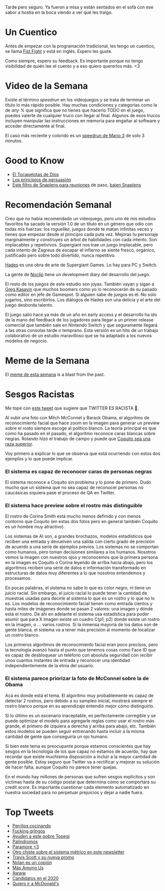 Tarde pero seguro. Ya fueron a misa y están sentados en el sofá con ese sabor a hostia en la boca viendo a ver qué les traigo.

# Un Cuentico

Antes de empezar con la programación tradicional, les tengo un cuentico, se llama [Fist Fight](https://s3-eu-west-1.amazonaws.com/firstdraftendings.com/stories/fist-fight.pdf) y está en inglés. Espero les guste.

Como siempre, espero su feedback. Es importante porque no tengo visibilidad de quién lee el cuento y a eso quiero quererlos más. <3

# Video de la Semana

Existe el término _speedrun_ en los videojuegos y se trata de terminar un título lo más rápido posible. Hay muchas condiciones y categorías como la de _any %_ que significa que no tienes que hacerlo TODO en el juego, puedes valerte de cualquier truco con llegar al final. Algunos de esos trucos incluyen manipular las instrucciones en memoria para engañar al software y acceder directamente al final.

El caso más reciente y colorido es un [speedrun de Mario 3](https://youtu.be/WWbZFj-cLvk) de solo 3 minutos.

# Good to Know

- [El Tocapelotas de Dios](https://academiaplay.es/palpati-tocapelotas-vaticano/)
- [Los principios de persuasión](https://www.influenceatwork.com/principles-of-persuasion/)
- [Este filtro de Snaplens para reuniones](https://twitter.com/cameronhunter/status/1305667539922550784) de paso, [bajen Snaplens](https://lensstudio.snapchat.com/)

# Recomendación Semanal

Creo que no había recomendado un videojuego, pero uno de mis estudios favoritos ha sacado la versión 1.0 de un título en un género que odio con todas mis fuerzas: los _roguelike_, juegos donde te matan infinitas veces y tienes que empezar desde el principio cada puta vez. Mejoras tu personaje marginalmente y construyes un árbol de habilidades con cada intento. Son implacables y repetivivos. Supergiant nos trae un juego implacable, pero cada intento de Zagreus de escapar el infierno se siente fresco, orgánico, justificado pero sobre todo divertido, nunca repetitivo.

[Hades](https://www.supergiantgames.com/games/hades/) es una obra de arte de Supergiant Games. Lo hay para PC y Switch.

La gente de [Noclip](https://youtu.be/JzyE9hi912c) tiene un development diary del desarrollo del juego.

El resto de los juegos de este estudio son joyas. También vayan y sigan a [Greg Kasavin](https://twitter.com/kasavin) que muchos boomers como yo lo reconocerán de su pasado como editor en jefe de Gamespot. Si alguien sabe de juegos es él. No solo jugarlos, sino escribirlos. Los diálogos de Hades son una delicia y el arte del juego desborda talento.

El juego salió hace ya más de un año en early access y el desarrollo ha ido de la mano del feedback de los jugadores para llegar a un primer release comercial que también sale en Nintendo Switch y que seguramente llegará a las otras consolas tarde o temprano. Esta versión es un hito de un trabajo colaborativo de un estudio maravilloso que se ha adaptado a los nuevos modelos de negocio.


# Meme de la Semana

El [meme de esta semana](https://twitter.com/cris7ian/status/1306289610541199362) is a blast from the past.

# Sesgos Racistas

Me topé con [este tweet](https://twitter.com/bascule/status/1307440596668182528) que sugiere que TWITTER ES RACISTA 👮.

Al subir una foto con Mitch McConnel y Barack Obama, el algoritmo de reconocimiento facial que hace zoom en la imagen para generar un preview sobre el rosto siempre escoge al político blanco. La teoría principal es que como ha pasado en el pasado, el algoritmo reconoce caras blancas sobre negras. Rolando hizo el trabajo de campo y puede que [Coquito sea una raza superior](https://twitter.com/RolandoEnSerio/status/1307470332261994496).

Voy primero a explicar lo que se observa que está ocurriendo con estos dos ejemplos y lo que puede implicar.

### El sistema es capaz de reconocer caras de personas negras

El sistema reconoce a Coquito sin problema y lo pone de primero. Dudo mucho que un sistema que no sea capaz de reconocer personas no caucásicas siquiera pase el proceso de QA en Twitter.

### El sistema hace preview sobre el rostro más distinguible

El rostro de Corina Smith está mucho menos definido y con menos contorno que Coquito (en estas dos fotos pero en general también Coquito es un hombre muy atractivo).

Los sistemas de AI son, a grandes brochazos, modelos estadísticos que reciben una entrada y devuelven una salida con cierto grado de precisión de acuerdo a una serie de ejemplos previos. Los sistemas no se comportan como humanos, pero toman decisiones similares a los humanos. Nosotros vemos la imagen con nuestros ojos y reconocemos que la primera persona en la imagen es Coquito o Corina leyendo de arriba hacia abajo, pero los algoritmos reciben una serie de datos e información transformado en estructuras de datos muy diferentes a lo que nosotros entendemos y procesamos.

En pocas palabras, el sistema no sabe lo que es color negro, ni tiene un juicio racial. Sin embargo, el juicio racial lo puede tener la cantidad de muestras usadas para decirle al sistema lo que es un rostro y lo que no lo es. Los modelos de reconocimiento facial tienen como entrada cientos y hasta miles de imágenes donde se pasan 2 valores: una imagen y dónde está el rostro. De ahí en adelante el sistema usa estadística para poder asumir que para X imagen existe un cuadro C(p1, p2) donde existe un rostro en la imagen, o ... varios rostros. Si la inmensa mayoría de los datos son de gente blanca, el sistema va a tener más precisión al momento de localizar un rostro blanco.

Los primeros algoritmos de reconocimiento facial eran poco precisos, pero la tecnología avanzó hasta el punto que tenemos cosas como Face ID que es capaz de desbloquear un teléfono con absoluta seguridad con recibir unos cuantos instantes de entrada y reconocer una identidad independientemente de la etnia del usuario.

### El sistema parece priorizar la foto de McConnel sobre la de Obama

Acá es donde está el tema. El algoritmo muy probablemente es capaz de detectar 2 rostros, pero debido a su sampleo inicial, mostrará siempre el rostro blanco porque en su aprendizaje entendió mejor cómo distinguirlo.

Si lo último es un escenario inaceptable, es perfectamente corregible y se puede optimizar el modelo para agregarle reglas como usar el rostro más grande, el primero de izquiera a derecha y arriba para abajo, etc. También estos modelos se pueden seguir entrenando hasta incluir a la misma cantidad de gente que conseguiría un ojo humano.

Si bien este tema es preocupante porque estamos conscientes que hay sesgos en la tecnología de los que capaz no estamos de acuerdo, hay que recordar que existe muchísima disposición a incluir a la mayor cantidad de gente posible. Estoy seguro que Twitter va a rectificar y mejorar su solución de hacer falta, aunque Coquito no parece tener quejas.

En el mundo hay millones de personas que sufren sesgos explícitos y son víctimas hasta de su código postal que determina cómo se comportará su credit score. Es importante cuestionar cada elemento automatizado en nuestra sociedad para no perpetuar prejuicios y dejar a nadie fuera.

# Top Tweets

- [Perritos cocinando](https://twitter.com/thousand_skies/status/1306848430132584448)
- [Fucking gringos](https://twitter.com/Crazzyintheusa/status/1306796062347329537)
- [Ayuden a este pobre Topegi](https://twitter.com/memes4love1/status/1306845644175409152)
- [Palíndromos](https://twitter.com/iamemhn/status/1306486754132725762)
- [Paramore <3](https://twitter.com/luwucyrose/status/1306026127513792513)
- [Otro chiste sobre el sistema métrico en este newsletter](https://twitter.com/gaysmelliott/status/1305929242006388736)
- [Travis Scott y su nueva promo](https://twitter.com/julianaa_dlc/status/1305596285467017218)
- [Nolan es un copión](https://twitter.com/The4thCircle/status/1305879563247980544)
- [Más Among Us](https://twitter.com/seanpIuto/status/1305580118245474304)
- [Awww](https://twitter.com/rattanwhip/status/1305348234949406720)
- [Candidatos en el 2020](https://twitter.com/ryanlongcomedy/status/1305506897655721984)
- [Quiero ir a McDonald's](https://twitter.com/sandavidcito/status/1304534798765969408)
